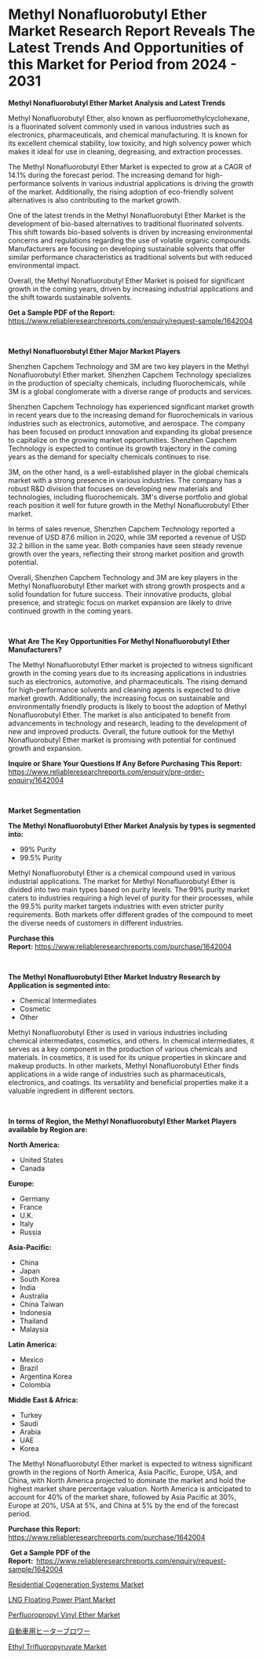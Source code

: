 <p><h1>Methyl Nonafluorobutyl Ether Market Research Report Reveals The Latest Trends And Opportunities of this Market for Period from 2024 - 2031</h1></p><p><strong>Methyl Nonafluorobutyl Ether Market Analysis and Latest Trends</strong></p>
<p><p>Methyl Nonafluorobutyl Ether, also known as perfluoromethylcyclohexane, is a fluorinated solvent commonly used in various industries such as electronics, pharmaceuticals, and chemical manufacturing. It is known for its excellent chemical stability, low toxicity, and high solvency power which makes it ideal for use in cleaning, degreasing, and extraction processes.</p><p>The Methyl Nonafluorobutyl Ether Market is expected to grow at a CAGR of 14.1% during the forecast period. The increasing demand for high-performance solvents in various industrial applications is driving the growth of the market. Additionally, the rising adoption of eco-friendly solvent alternatives is also contributing to the market growth.</p><p>One of the latest trends in the Methyl Nonafluorobutyl Ether Market is the development of bio-based alternatives to traditional fluorinated solvents. This shift towards bio-based solvents is driven by increasing environmental concerns and regulations regarding the use of volatile organic compounds. Manufacturers are focusing on developing sustainable solvents that offer similar performance characteristics as traditional solvents but with reduced environmental impact.</p><p>Overall, the Methyl Nonafluorobutyl Ether Market is poised for significant growth in the coming years, driven by increasing industrial applications and the shift towards sustainable solvents.</p></p>
<p><strong>Get a Sample PDF of the Report:&nbsp;</strong> <a href="https://www.reliableresearchreports.com/enquiry/request-sample/1642004">https://www.reliableresearchreports.com/enquiry/request-sample/1642004</a></p>
<p>&nbsp;</p>
<p><strong>Methyl Nonafluorobutyl Ether Major Market Players</strong></p>
<p><p>Shenzhen Capchem Technology and 3M are two key players in the Methyl Nonafluorobutyl Ether market. Shenzhen Capchem Technology specializes in the production of specialty chemicals, including fluorochemicals, while 3M is a global conglomerate with a diverse range of products and services.</p><p>Shenzhen Capchem Technology has experienced significant market growth in recent years due to the increasing demand for fluorochemicals in various industries such as electronics, automotive, and aerospace. The company has been focused on product innovation and expanding its global presence to capitalize on the growing market opportunities. Shenzhen Capchem Technology is expected to continue its growth trajectory in the coming years as the demand for specialty chemicals continues to rise.</p><p>3M, on the other hand, is a well-established player in the global chemicals market with a strong presence in various industries. The company has a robust R&D division that focuses on developing new materials and technologies, including fluorochemicals. 3M's diverse portfolio and global reach position it well for future growth in the Methyl Nonafluorobutyl Ether market.</p><p>In terms of sales revenue, Shenzhen Capchem Technology reported a revenue of USD 87.6 million in 2020, while 3M reported a revenue of USD 32.2 billion in the same year. Both companies have seen steady revenue growth over the years, reflecting their strong market position and growth potential.</p><p>Overall, Shenzhen Capchem Technology and 3M are key players in the Methyl Nonafluorobutyl Ether market with strong growth prospects and a solid foundation for future success. Their innovative products, global presence, and strategic focus on market expansion are likely to drive continued growth in the coming years.</p></p>
<p>&nbsp;</p>
<p><strong>What Are The Key Opportunities For Methyl Nonafluorobutyl Ether Manufacturers?</strong></p>
<p><p>The Methyl Nonafluorobutyl Ether market is projected to witness significant growth in the coming years due to its increasing applications in industries such as electronics, automotive, and pharmaceuticals. The rising demand for high-performance solvents and cleaning agents is expected to drive market growth. Additionally, the increasing focus on sustainable and environmentally friendly products is likely to boost the adoption of Methyl Nonafluorobutyl Ether. The market is also anticipated to benefit from advancements in technology and research, leading to the development of new and improved products. Overall, the future outlook for the Methyl Nonafluorobutyl Ether market is promising with potential for continued growth and expansion.</p></p>
<p><strong>Inquire or Share Your Questions If Any Before Purchasing This Report:</strong> <a href="https://www.reliableresearchreports.com/enquiry/pre-order-enquiry/1642004">https://www.reliableresearchreports.com/enquiry/pre-order-enquiry/1642004</a></p>
<p>&nbsp;</p>
<p><strong>Market Segmentation</strong></p>
<p><strong>The Methyl Nonafluorobutyl Ether Market Analysis by types is segmented into:</strong></p>
<p><ul><li>99% Purity</li><li>99.5% Purity</li></ul></p>
<p><p>Methyl Nonafluorobutyl Ether is a chemical compound used in various industrial applications. The market for Methyl Nonafluorobutyl Ether is divided into two main types based on purity levels. The 99% purity market caters to industries requiring a high level of purity for their processes, while the 99.5% purity market targets industries with even stricter purity requirements. Both markets offer different grades of the compound to meet the diverse needs of customers in different industries.</p></p>
<p><strong>Purchase this Report:&nbsp;</strong><a href="https://www.reliableresearchreports.com/purchase/1642004">https://www.reliableresearchreports.com/purchase/1642004</a></p>
<p>&nbsp;</p>
<p><strong>The Methyl Nonafluorobutyl Ether Market Industry Research by Application is segmented into:</strong></p>
<p><ul><li>Chemical Intermediates</li><li>Cosmetic</li><li>Other</li></ul></p>
<p><p>Methyl Nonafluorobutyl Ether is used in various industries including chemical intermediates, cosmetics, and others. In chemical intermediates, it serves as a key component in the production of various chemicals and materials. In cosmetics, it is used for its unique properties in skincare and makeup products. In other markets, Methyl Nonafluorobutyl Ether finds applications in a wide range of industries such as pharmaceuticals, electronics, and coatings. Its versatility and beneficial properties make it a valuable ingredient in different sectors.</p></p>
<p>&nbsp;</p>
<p><strong>In terms of Region, the Methyl Nonafluorobutyl Ether Market Players available by Region are:</strong></p>
<p>
    <p> <strong> North America: </strong>
        <ul>
            <li>United States</li>
            <li>Canada</li>
        </ul>
        </p> 
    <p> <strong> Europe: </strong>
        <ul>
            <li>Germany</li>
            <li>France</li>
            <li>U.K.</li>
            <li>Italy</li>
            <li>Russia</li>
        </ul>
        </p> 
    <p> <strong> Asia-Pacific: </strong>
        <ul>
            <li>China</li>
            <li>Japan</li>
            <li>South Korea</li>
            <li>India</li>
            <li>Australia</li>
            <li>China Taiwan</li>
            <li>Indonesia</li>
            <li>Thailand</li>
            <li>Malaysia</li>
        </ul>
        </p> 
    <p> <strong> Latin America: </strong>
        <ul>
            <li>Mexico</li>
            <li>Brazil</li>
            <li>Argentina Korea</li>
            <li>Colombia</li>
        </ul>
        </p> 
    <p> <strong> Middle East & Africa: </strong>
        <ul>
            <li>Turkey</li>
            <li>Saudi</li>
            <li>Arabia</li>
            <li>UAE</li>
            <li>Korea</li>
        </ul>
    </p>
    </p>
<p><p>The Methyl Nonafluorobutyl Ether market is expected to witness significant growth in the regions of North America, Asia Pacific, Europe, USA, and China, with North America projected to dominate the market and hold the highest market share percentage valuation. North America is anticipated to account for 40% of the market share, followed by Asia Pacific at 30%, Europe at 20%, USA at 5%, and China at 5% by the end of the forecast period.</p></p>
<p><strong>Purchase this Report: </strong><a href="https://www.reliableresearchreports.com/purchase/1642004">https://www.reliableresearchreports.com/purchase/1642004</a></p>
<p>&nbsp;<strong>Get a Sample PDF of the Report:&nbsp;&nbsp;</strong><a href="https://www.reliableresearchreports.com/enquiry/request-sample/1642004">https://www.reliableresearchreports.com/enquiry/request-sample/1642004</a></p>
<p><strong></strong></p>
<p><p><a href="https://issuu.com/reportprime-2/docs/residential-cogeneration-systems-market-size-2030.">Residential Cogeneration Systems Market</a></p><p><a href="https://issuu.com/reportprime-2/docs/lng-floating-power-plant-market-size-2030.pptx">LNG Floating Power Plant Market</a></p><p><a href="https://github.com/biheemgalvinlouises6hokrh3h/Market-Research-Report-List-1/blob/main/perfluoropropyl-vinyl-ether-market.md">Perfluoropropyl Vinyl Ether Market</a></p><p><a href="https://github.com/ihabdkwlxs948/Market-Research-Report-List-1/blob/main/5369353193974.md">自動車用ヒーターブロワー</a></p><p><a href="https://github.com/guneycigdem35/Market-Research-Report-List-2/blob/main/ethyl-trifluoropyruvate-market.md">Ethyl Trifluoropyruvate Market</a></p></p>